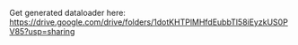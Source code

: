 Get generated dataloader here: https://drive.google.com/drive/folders/1dotKHTPlMHfdEubbTl58iEyzkUS0PV85?usp=sharing
